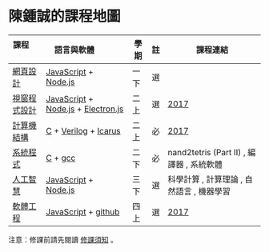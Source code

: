 # 陳鍾誠的課程地圖

課程             | 語言與軟體           | 學期 | 註 | 課程連結
-----------------|----------------------|------|----|-----------
[網頁設計](https://github.com/cccnqu/ccc/wiki/wd.md) | [JavaScript] + [Node.js] | 一下 | 選 | 
[視窗程式設計](https://github.com/cccnqu/ccc/wiki/wp.md) | [JavaScript] + [Node.js] + [Electron.js]  | 二上 | 選 | [2017](https://github.com/cccnqu/wp106a)
[計算機結構](https://github.com/cccnqu/ccc/wiki/co.md) | [C] + [Verilog] + [Icarus]  | 二上 | 必 | [2017](https://github.com/cccnqu/co106a)
[系統程式](https://github.com/cccnqu/ccc/wiki/sp.md) | [C] + [gcc] | 二下 | 必 | nand2tetris (Part II) , 編譯器 , 系統軟體
[人工智慧](https://github.com/cccnqu/ccc/wiki/ai.md) | [JavaScript] + [Node.js] | 三下 | 選 | 科學計算 , 計算理論 , 自然語言 , 機器學習
[軟體工程](https://github.com/cccnqu/ccc/wiki/se.md) | [JavaScript] + [github]  | 四上 | 選 | [2017](https://github.com/cccnqu/se106a)

注意：修課前請先閱讀 [修課須知](https://github.com/cccnqu/ccc/wiki/courseKnowhow.md) 。


[C]:https://github.com/cccnqu/ccc/wiki/c.md
[JavaScript]:https://github.com/cccnqu/ccc/wiki/js.md
[Node.js]:https://nodejs.org/
[Electron.js]:https://electron.atom.io/
[Blender]:https://www.blender.org/
[Krita]:https://krita.org/
[Natron]:https://natron.fr/
[R]:https://www.r-project.org/
[Verilog]:https://zh.wikipedia.org/wiki/Verilog
[Icarus]:http://iverilog.icarus.com/
[VisualStudio]:https://www.visualstudio.com/
[gcc]:https://zh.wikipedia.org/wiki/GCC
[github]:https://github.com/
